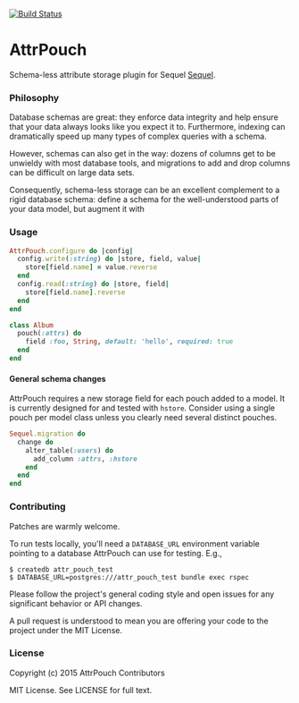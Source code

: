 [![Build Status](https://travis-ci.org/uhoh-itsmaciek/attr_pouch.svg)](https://travis-ci.org/uhoh-itsmaciek/attr_pouch)

# AttrPouch

Schema-less attribute storage plugin for Sequel
[Sequel](https://github.com/jeremyevans/sequel.git).


### Philosophy

Database schemas are great: they enforce data integrity and help
ensure that your data always looks like you expect it to. Furthermore,
indexing can dramatically speed up many types of complex queries with
a schema.

However, schemas can also get in the way: dozens of columns get to be
unwieldy with most database tools, and migrations to add and drop
columns can be difficult on large data sets.

Consequently, schema-less storage can be an excellent complement to
a rigid database schema: define a schema for the well-understood parts
of your data model, but augment it with

### Usage

```ruby
AttrPouch.configure do |config|
  config.write(:string) do |store, field, value|
    store[field.name] = value.reverse
  end
  config.read(:string) do |store, field|
    store[field.name].reverse
  end
end
```

```ruby
class Album
  pouch(:attrs) do
    field :foo, String, default: 'hello', required: true
  end
end
```

#### General schema changes

AttrPouch requires a new storage field for each pouch added to a
model. It is currently designed for and tested with `hstore`. Consider
using a single pouch per model class unless you clearly need several
distinct pouches.

```ruby
Sequel.migration do
  change do
    alter_table(:users) do
      add_column :attrs, :hstore
    end
  end
end
```

### Contributing

Patches are warmly welcome.

To run tests locally, you'll need a `DATABASE_URL` environment
variable pointing to a database AttrPouch can use for testing. E.g.,

```console
$ createdb attr_pouch_test
$ DATABASE_URL=postgres:///attr_pouch_test bundle exec rspec
```

Please follow the project's general coding style and open issues for
any significant behavior or API changes.

A pull request is understood to mean you are offering your code to the
project under the MIT License.


### License

Copyright (c) 2015 AttrPouch Contributors

MIT License. See LICENSE for full text.
